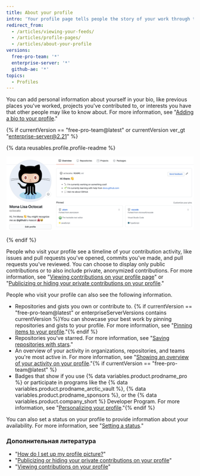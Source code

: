```yaml
---
title: About your profile
intro: 'Your profile page tells people the story of your work through the repositories you''re interested in, the contributions you''ve made, and the conversations you''ve had.'
redirect_from:
  - /articles/viewing-your-feeds/
  - /articles/profile-pages/
  - /articles/about-your-profile
versions:
  free-pro-team: '*'
  enterprise-server: '*'
  github-ae: '*'
topics:
  - Profiles
---
```


You can add personal information about yourself in your bio, like previous places you've worked, projects you've contributed to, or interests you have that other people may like to know about. For more information, see "[Adding a bio to your profile](/articles/personalizing-your-profile/#adding-a-bio-to-your-profile)."

{% if currentVersion == "free-pro-team@latest" or currentVersion ver_gt "enterprise-server@2.21" %}

{% data reusables.profile.profile-readme %}

![Profile README file displayed on profile](/assets/images/help/repository/profile-with-readme.png)

{% endif %}

People who visit your profile see a timeline of your contribution activity, like issues and pull requests you've opened, commits you've made, and pull requests you've reviewed. You can choose to display only public contributions or to also include private, anonymized contributions. For more information, see "[Viewing contributions on your profile page](/articles/viewing-contributions-on-your-profile-page)" or "[Publicizing or hiding your private contributions on your profile](/articles/publicizing-or-hiding-your-private-contributions-on-your-profile)."

People who visit your profile can also see the following information.

- Repositories and gists you own or contribute to. {% if currentVersion == "free-pro-team@latest" or enterpriseServerVersions contains currentVersion %}You can showcase your best work by pinning repositories and gists to your profile. For more information, see "[Pinning items to your profile](/github/setting-up-and-managing-your-github-profile/pinning-items-to-your-profile)."{% endif %}
- Repositories you've starred. For more information, see "[Saving repositories with stars](/articles/saving-repositories-with-stars/)."
- An overview of your activity in organizations, repositories, and teams you're most active in. For more information, see "[Showing an overview of your activity on your profile](/articles/showing-an-overview-of-your-activity-on-your-profile)."{% if currentVersion == "free-pro-team@latest" %}
- Badges that show if you use {% data variables.product.prodname_pro %} or participate in programs like the {% data variables.product.prodname_arctic_vault %}, {% data variables.product.prodname_sponsors %}, or the {% data variables.product.company_short %} Developer Program. For more information, see "[Personalizing your profile](/github/setting-up-and-managing-your-github-profile/personalizing-your-profile#displaying-badges-on-your-profile)."{% endif %}

You can also set a status on your profile to provide information about your availability. For more information, see "[Setting a status](/articles/personalizing-your-profile/#setting-a-status)."

### Дополнительная литература

- "[How do I set up my profile picture?](/articles/how-do-i-set-up-my-profile-picture)"
- "[Publicizing or hiding your private contributions on your profile](/articles/publicizing-or-hiding-your-private-contributions-on-your-profile)"
- "[Viewing contributions on your profile](/articles/viewing-contributions-on-your-profile)"
